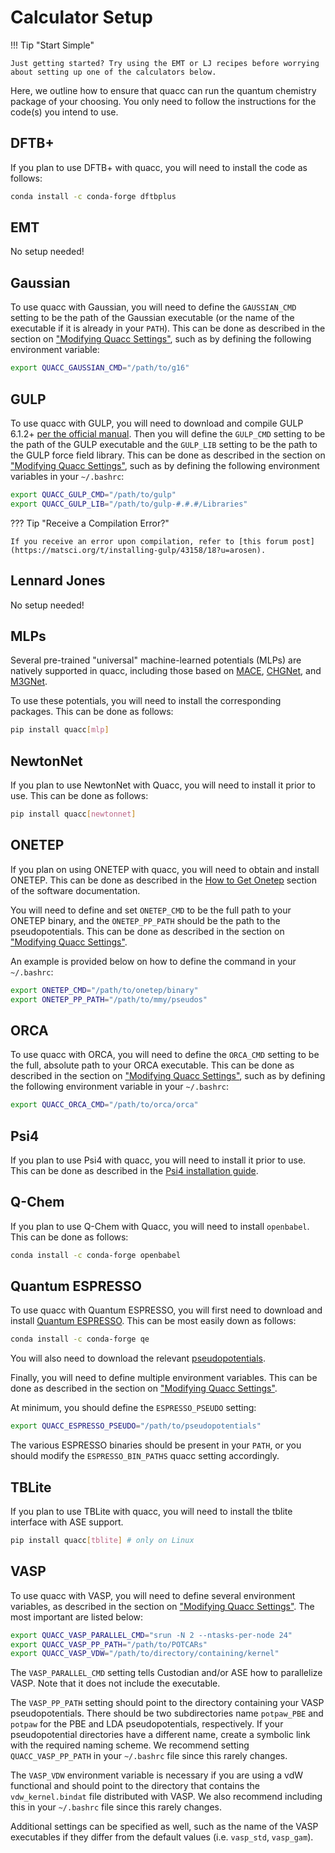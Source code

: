 # Calculator Setup

!!! Tip "Start Simple"

    Just getting started? Try using the EMT or LJ recipes before worrying about setting up one of the calculators below.

Here, we outline how to ensure that quacc can run the quantum chemistry package of your choosing. You only need to follow the instructions for the code(s) you intend to use.

## DFTB+

If you plan to use DFTB+ with quacc, you will need to install the code as follows:

```bash
conda install -c conda-forge dftbplus
```

## EMT

No setup needed!

## Gaussian

To use quacc with Gaussian, you will need to define the `GAUSSIAN_CMD` setting to be the path of the Gaussian executable (or the name of the executable if it is already in your `PATH`). This can be done as described in the section on ["Modifying Quacc Settings"](../user/settings/settings.md), such as by defining the following environment variable:

```bash
export QUACC_GAUSSIAN_CMD="/path/to/g16"
```

## GULP

To use quacc with GULP, you will need to download and compile GULP 6.1.2+ [per the official manual](https://gulp.curtin.edu.au/download.html). Then you will define the `GULP_CMD` setting to be the path of the GULP executable and the `GULP_LIB` setting to be the path to the GULP force field library. This can be done as described in the section on ["Modifying Quacc Settings"](../user/settings/settings.md), such as by defining the following environment variables in your `~/.bashrc`:

```bash
export QUACC_GULP_CMD="/path/to/gulp"
export QUACC_GULP_LIB="/path/to/gulp-#.#.#/Libraries"
```

??? Tip "Receive a Compilation Error?"

    If you receive an error upon compilation, refer to [this forum post](https://matsci.org/t/installing-gulp/43158/18?u=arosen).

## Lennard Jones

No setup needed!

## MLPs

Several pre-trained "universal" machine-learned potentials (MLPs) are natively supported in quacc, including those based on [MACE](https://github.com/ACEsuit/mace), [CHGNet](https://github.com/CederGroupHub/chgnet), and [M3GNet](https://github.com/materialsvirtuallab/matgl).

To use these potentials, you will need to install the corresponding packages. This can be done as follows:

```bash
pip install quacc[mlp]
```

## NewtonNet

If you plan to use NewtonNet with Quacc, you will need to install it prior to use. This can be done as follows:

```bash
pip install quacc[newtonnet]
```

## ONETEP

If you plan on using ONETEP with quacc, you will need to obtain and install ONETEP. This can be done as described in the [How to Get Onetep](https://onetep.org/code/) section  of the software documentation.

You will need to define and set `ONETEP_CMD` to be the full path to your ONETEP binary, and the `ONETEP_PP_PATH` should be the path to the pseudopotentials. This can be done as described in the section on ["Modifying Quacc Settings"](../user/settings/settings.md). 

An example is provided below on how to define the command in your `~/.bashrc`:

```bash
export ONETEP_CMD="/path/to/onetep/binary"
export ONETEP_PP_PATH="/path/to/mmy/pseudos"
```

## ORCA

To use quacc with ORCA, you will need to define the `ORCA_CMD` setting to be the full, absolute path to your ORCA executable. This can be done as described in the section on ["Modifying Quacc Settings"](../user/settings/settings.md), such as by defining the following environment variable in your `~/.bashrc`:

```bash
export QUACC_ORCA_CMD="/path/to/orca/orca"
```

## Psi4

If you plan to use Psi4 with quacc, you will need to install it prior to use. This can be done as described in the [Psi4 installation guide](https://psicode.org/installs/latest/).

## Q-Chem

If you plan to use Q-Chem with Quacc, you will need to install `openbabel`. This can be done as follows:

```bash
conda install -c conda-forge openbabel
```

## Quantum ESPRESSO

To use quacc with Quantum ESPRESSO, you will first need to download and install [Quantum ESPRESSO](https://www.quantum-espresso.org/). This can be most easily down as follows:

```bash
conda install -c conda-forge qe
```

You will also need to download the relevant [pseudopotentials](https://www.materialscloud.org/discover/sssp/table/efficiency).

Finally, you will need to define multiple environment variables. This can be done as described in the section on ["Modifying Quacc Settings"](../user/settings/settings.md).

At minimum, you should define the `ESPRESSO_PSEUDO` setting:

```bash
export QUACC_ESPRESSO_PSEUDO="/path/to/pseudopotentials"
```

The various ESPRESSO binaries should be present in your `PATH`, or you should modify the `ESPRESSO_BIN_PATHS` quacc setting accordingly.

## TBLite

If you plan to use TBLite with quacc, you will need to install the tblite interface with ASE support.

```bash
pip install quacc[tblite] # only on Linux
```

## VASP

To use quacc with VASP, you will need to define several environment variables, as described in the section on ["Modifying Quacc Settings"](../user/settings/settings.md). The most important are listed below:

```bash
export QUACC_VASP_PARALLEL_CMD="srun -N 2 --ntasks-per-node 24"
export QUACC_VASP_PP_PATH="/path/to/POTCARs"
export QUACC_VASP_VDW="/path/to/directory/containing/kernel"
```

The `VASP_PARALLEL_CMD` setting tells Custodian and/or ASE how to parallelize VASP. Note that it does not include the executable.

The `VASP_PP_PATH` setting should point to the directory containing your VASP pseudopotentials. There should be two subdirectories name `potpaw_PBE` and `potpaw` for the PBE and LDA pseudopotentials, respectively. If your pseudopotential directories have a different name, create a symbolic link with the required naming scheme. We recommend setting `QUACC_VASP_PP_PATH` in your `~/.bashrc` file since this rarely changes.

The `VASP_VDW` environment variable is necessary if you are using a vdW functional and should point to the directory that contains the `vdw_kernel.bindat` file distributed with VASP. We also recommend including this in your `~/.bashrc` file since this rarely changes.

Additional settings can be specified as well, such as the name of the VASP executables if they differ from the default values (i.e. `vasp_std`, `vasp_gam`).
